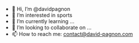 - 👋 Hi, I’m @davidpagnon
- 👀 I’m interested in sports
- 🌱 I’m currently learning ...
- 💞️ I’m looking to collaborate on ...
- 📫 How to reach me: contact@david-pagnon.com

<!---
davidpagnon/davidpagnon is a ✨ special ✨ repository because its `README.md` (this file) appears on your GitHub profile.
You can click the Preview link to take a look at your changes.
--->
